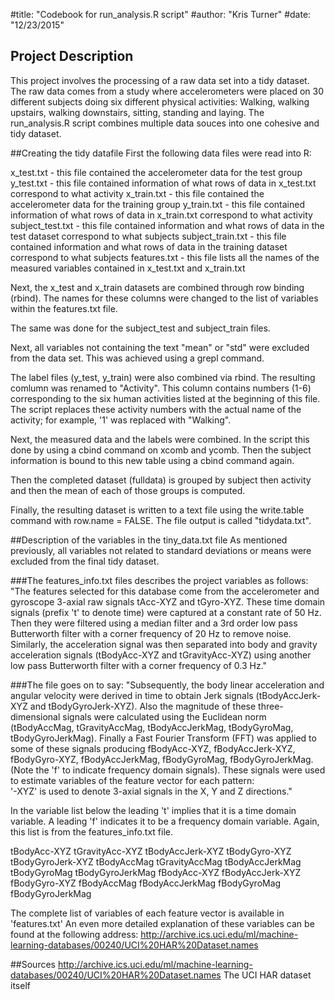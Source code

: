 #title: "Codebook for run_analysis.R script"
#author: "Kris Turner"
#date: "12/23/2015"

## Project Description
This project involves the processing of a raw data set into a tidy dataset. The raw data comes from a study where accelerometers were placed on 30 different subjects doing six different physical activities: Walking, walking upstairs, walking downstairs, sitting, standing and laying. The run_analysis.R script combines multiple data souces into one cohesive and tidy dataset.

##Creating the tidy datafile
First the following data files were read into R:

x_test.txt - this file contained the accelerometer data for the test group
y_test.txt - this file contained information of what rows of data in x_test.txt correspond to what activity
x_train.txt - this file contained the accelerometer data for the training group
y_train.txt - this file contained information of what rows of data in x_train.txt correspond to what activity
subject_test.txt - this file contained information and what rows of data in the test dataset correspond to what subjects
subject_train.txt - this file contained information and what rows of data in the training dataset correspond to what subjects
features.txt - this file lists all the names of the measured variables contained in x_test.txt and x_train.txt

Next, the x_test and x_train datasets are combined through row binding (rbind). The names for these columns were changed to the list of variables within the features.txt file. 

The same was done for the subject_test and subject_train files. 

Next, all variables not containing the text "mean" or "std" were excluded from the data set. This was achieved using a grepl command.

The label files (y_test, y_train) were also combined via rbind. The resulting comlumn was renamed to "Activity". This column contains numbers (1-6) corresponding to the six human activities listed at the beginning of this file. The script replaces these activity numbers with the actual name of the activity; for example, '1' was replaced with "Walking".

Next, the measured data and the labels were combined. In the script this done by using a cbind command on xcomb and ycomb. Then the subject information is bound to this new table using a cbind command again.

Then the completed dataset (fulldata) is grouped by subject then activity and then the mean of each of those groups is computed.

Finally, the resulting dataset is written to a text file using the write.table command with row.name = FALSE. The file output is called "tidydata.txt".



##Description of the variables in the tiny_data.txt file
As mentioned previously, all variables not related to standard deviations or means were excluded from the final tidy dataset.

###The features_info.txt files describes the project variables as follows:
"The features selected for this database come from the accelerometer and gyroscope 3-axial raw signals tAcc-XYZ and tGyro-XYZ. These time domain signals (prefix 't' to denote time) were captured at a constant rate of 50 Hz. Then they were filtered using a median filter and a 3rd order low pass Butterworth filter with a corner frequency of 20 Hz to remove noise. Similarly, the acceleration signal was then separated into body and gravity acceleration signals (tBodyAcc-XYZ and tGravityAcc-XYZ) using another low pass Butterworth filter with a corner frequency of 0.3 Hz." 

###The file goes on to say:
"Subsequently, the body linear acceleration and angular velocity were derived in time to obtain Jerk signals (tBodyAccJerk-XYZ and tBodyGyroJerk-XYZ). Also the magnitude of these three-dimensional signals were calculated using the Euclidean norm (tBodyAccMag, tGravityAccMag, tBodyAccJerkMag, tBodyGyroMag, tBodyGyroJerkMag). Finally a Fast Fourier Transform (FFT) was applied to some of these signals producing fBodyAcc-XYZ, fBodyAccJerk-XYZ, fBodyGyro-XYZ, fBodyAccJerkMag, fBodyGyroMag, fBodyGyroJerkMag. (Note the 'f' to indicate frequency domain signals). These signals were used to estimate variables of the feature vector for each pattern:  
'-XYZ' is used to denote 3-axial signals in the X, Y and Z directions."

In the variable list below the leading 't' implies that it is a time domain variable. A leading 'f' indicates it to be a frequency domain variable. Again, this list is from the features_info.txt file.

tBodyAcc-XYZ
tGravityAcc-XYZ
tBodyAccJerk-XYZ
tBodyGyro-XYZ
tBodyGyroJerk-XYZ
tBodyAccMag
tGravityAccMag
tBodyAccJerkMag
tBodyGyroMag
tBodyGyroJerkMag
fBodyAcc-XYZ
fBodyAccJerk-XYZ
fBodyGyro-XYZ
fBodyAccMag
fBodyAccJerkMag
fBodyGyroMag
fBodyGyroJerkMag

The complete list of variables of each feature vector is available in 'features.txt'
An even more detailed explanation of these variables can be found at the following address:
http://archive.ics.uci.edu/ml/machine-learning-databases/00240/UCI%20HAR%20Dataset.names

##Sources
http://archive.ics.uci.edu/ml/machine-learning-databases/00240/UCI%20HAR%20Dataset.names
The UCI HAR dataset itself
